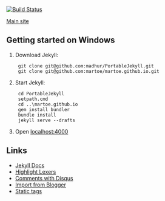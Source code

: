 [![Build Status](https://travis-ci.org/martoe/martoe.github.io.png)](https://travis-ci.org/martoe/martoe.github.io/)

[Main site](http://blog.ehrnhoefer.com/)

## Getting started on Windows

1. Download Jekyll:

        git clone git@github.com:madhur/PortableJekyll.git
        git clone git@github.com:martoe/martoe.github.io.git

1. Start Jekyll:

        cd PortableJekyll
        setpath.cmd
        cd ..\martoe.github.io
        gem install bundler
        bundle install
        jekyll serve --drafts

1. Open [localhost:4000](http://localhost:4000/)

## Links

* [Jekyll Docs](http://jekyllrb.com/docs/posts/)
* [Highlight Lexers](http://pygments.org/docs/lexers/)
* [Comments with Disqus](https://help.disqus.com/customer/portal/articles/472138-jekyll-installation-instructions)
* [Import from Blogger](http://import.jekyllrb.com/docs/blogger/)
* [Static tags](http://www.minddust.com/post/tags-and-categories-on-github-pages/)
